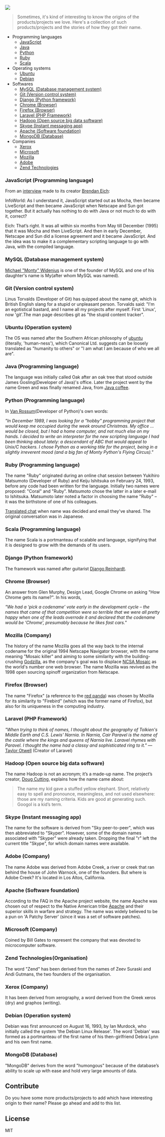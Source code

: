 ![](https://raw.githubusercontent.com/amitmerchant1990/how-products-got-their-name/master/banner.jpg)
> Sometimes, it's kind of interesting to know the origins of the products/projects we love. Here's a collection of such products/projects and the stories of how they got their name.

  - Programming languages
    - [JavaScript](https://github.com/amitmerchant1990/how-products-got-their-name#javascript-programming-language)
    - [Java](https://github.com/amitmerchant1990/how-products-got-their-name#java-programming-language)
    - [Python](https://github.com/amitmerchant1990/how-products-got-their-name#python-programming-language)
    - [Ruby](https://github.com/amitmerchant1990/how-products-got-their-name#ruby-programming-language)
    - [Scala](https://github.com/amitmerchant1990/how-products-got-their-name#scala-programming-language)
  - Operating systems
    - [Ubuntu](https://github.com/amitmerchant1990/how-products-got-their-name#ubuntu-operation-system)
    - [Debian](https://github.com/amitmerchant1990/how-products-got-their-name#debian-operation-system)  
  - Softwares
    - [MySQL (Database management system)](https://github.com/amitmerchant1990/how-products-got-their-name#mysql-database-management-system)
    - [Git (Version control system)](https://github.com/amitmerchant1990/how-products-got-their-name#git-version-control-system)
    - [Django (Python framework)](https://github.com/amitmerchant1990/how-products-got-their-name#django-python-frmaework)
    - [Chrome (Browser)](https://github.com/amitmerchant1990/how-products-got-their-name#chrome-browser)
    - [Firefox (Browser)](https://github.com/amitmerchant1990/how-products-got-their-name#firefox-browser)
    - [Laravel (PHP Framework)](https://github.com/amitmerchant1990/how-products-got-their-name#laravel-php-framework)
    - [Hadoop (Open source big data software)](https://github.com/amitmerchant1990/how-products-got-their-name#hadoop-open-source-big-data-software)
    - [Skype (Instant messaging app)](https://github.com/amitmerchant1990/how-products-got-their-name#skype-instant-messaging-app)
    - [Apache (Software foundation)](https://github.com/amitmerchant1990/how-products-got-their-name#apache-software-foundation)
    - [MongoDB (Database)](https://github.com/amitmerchant1990/how-products-got-their-name#mongodb-database)
  - Companies
    - [Xerox](https://github.com/amitmerchant1990/how-products-got-their-name#xerox-company)
    - [Microsoft](https://github.com/amitmerchant1990/how-products-got-their-name#microsoft-company)
    - [Mozilla](https://github.com/amitmerchant1990/how-products-got-their-name#mozilla-company)
    - [Adobe](https://github.com/amitmerchant1990/how-products-got-their-name#adobe-company)  
    - [Zend Technologies](https://github.com/amitmerchant1990/how-products-got-their-name#zend-technologiesorganisation)
  
### JavaScript (Programming language)

From an [interview](http://www.infoworld.com/d/developer-world/javascript-creator-ponders-past-future-704) made to its creator [Brendan Eich](http://en.wikipedia.org/wiki/Brendan_Eich):

InfoWorld: As I understand it, JavaScript started out as Mocha, then became LiveScript and then became JavaScript when Netscape and Sun got together. But it actually has nothing to do with Java or not much to do with it, correct?

Eich: That’s right. It was all within six months from May till December (1995) that it was Mocha and then LiveScript. And then in early December, Netscape and Sun did a license agreement and it became JavaScript. And the idea was to make it a complementary scripting language to go with Java, with the compiled language.

### MySQL (Database management system)

[Michael "Monty" Widenius](https://en.wikipedia.org/wiki/Michael_Widenius) is one of the founder of MySQL and one of his daughter's name is My(after whom MySQL was named).

### Git (Version control system)

Linus Torvalds (Developer of Git) has quipped about the name git, which is British English slang for a stupid or unpleasant person. Torvalds said: "I'm an egotistical bastard, and I name all my projects after myself. First 'Linux', now 'git'.The man page describes git as "the stupid content tracker".

### Ubuntu (Operation system)

The OS was named after the Southern African philosophy of [ubuntu](https://en.wikipedia.org/wiki/Ubuntu_(philosophy)) (literally, 'human-ness'), which Canonical Ltd. suggests can be loosely translated as "humanity to others" or "I am what I am because of who we all are".

### Java (Programming language) 

The language was initially called Oak after an oak tree that stood outside James Gosling(Developer of Java)'s office. Later the project went by the name Green and was finally renamed Java, from [Java coffee](https://en.wikipedia.org/wiki/Java_coffee).

### Python (Programming language) 

In [Van Rossum](https://en.wikipedia.org/wiki/Guido_van_Rossum)(Developer of Python)'s own words:

_"In December 1989, I was looking for a "hobby" programming project that would keep me occupied during the week around Christmas. My office ... would be closed, but I had a home computer, and not much else on my hands. I decided to write an interpreter for the new scripting language I had been thinking about lately: a descendant of ABC that would appeal to Unix/C hackers. I chose Python as a working title for the project, being in a slightly irreverent mood (and a big fan of Monty Python's Flying Circus)."_

### Ruby (Programming language) 

The name "Ruby" originated during an online chat session between Yukihiro Matsumoto (Developer of Ruby) and Keiju Ishitsuka on February 24, 1993, before any code had been written for the language. Initially two names were proposed: "Coral" and "Ruby". Matsumoto chose the latter in a later e-mail to Ishitsuka. Matsumoto later noted a factor in choosing the name "Ruby" – it was the birthstone of one of his colleagues.
  
[Translated chat](http://blade.nagaokaut.ac.jp/cgi-bin/scat.rb/ruby/ruby-talk/88819) when name was decided and email they've shared. The original conversation was in Japanese.
  
### Scala (Programming language) 

The name Scala is a portmanteau of scalable and language, signifying that it is designed to grow with the demands of its users.

### Django (Python framework)

The framework was named after guitarist [Django Reinhardt](https://en.wikipedia.org/wiki/Django_Reinhardt).

### Chrome (Browser)

An answer from Glen Murphy, Design Lead, Google Chrome on asking "How Chrome gets its name?". In his words,

_"We had a ‘pick a codename’ vote early in the development cycle – the names that came of that competition were so terrible that we were all pretty happy when one of the leads overrode it and declared that the codename would be ‘Chrome’, presumably because he likes fast cars."_

### Mozilla (Company)

The history of the name Mozilla goes all the way back to the internal codename for the original 1994 Netscape Navigator browser, with the name meaning "Mosaic killer" and aiming to some similarity with the building-crushing [Godzilla](https://en.wikipedia.org/wiki/Godzilla), as the company's goal was to displace [NCSA Mosaic](https://en.wikipedia.org/wiki/Mosaic_(web_browser)) as the world's number one web browser. The name Mozilla was revived as the 1998 open sourcing spinoff organization from Netscape.

### Firefox (Browser)

The name "Firefox" (a reference to the [red panda](https://en.wikipedia.org/wiki/Red_panda)) was chosen by Mozilla for its similarity to "Firebird" (which was the former name of Firefox), but also for its uniqueness in the computing industry.

### Laravel (PHP Framework)

_"When trying to think of names, I thought about the geography of Tolkien's Middle Earth and C.S. Lewis' Narnia. In Narnia, Cair Paravel is the name of the castle where the kings and queens of Narnia live. Laravel rhymes with Paravel. I thought the name had a classy and sophisticated ring to it."_ — [Taylor Otwell](https://twitter.com/taylorotwell) (Creator of Laravel)

### Hadoop (Open source big data software)

The name Hadoop is not an acronym; it’s a made-up name. The project’s creator, [Doug Cutting](https://en.wikipedia.org/wiki/Doug_Cutting), explains how the name came about:

> The name my kid gave a stuffed yellow elephant. Short, relatively easy to spell and pronounce, meaningless, and not used elsewhere: those are my naming criteria. Kids are good at generating such. Googol is a kid’s term.

### Skype (Instant messaging app)

The name for the software is derived from "Sky peer-to-peer", which was then abbreviated to "Skyper". However, some of the domain names associated with "Skyper" were already taken. Dropping the final "r" left the current title "Skype", for which domain names were available.

### Adobe (Company)

The name Adobe was derived from Adobe Creek, a river or creek that ran behind the house of John Warnock, one of the founders. But where is Adobe Creek? It's located in Los Altos, California.

### Apache (Software foundation)

According to the FAQ in the Apache project website, the name Apache was chosen out of respect to the Native American tribe [Apache](https://en.wikipedia.org/wiki/Apache) and their superior skills in warfare and strategy. The name was widely believed to be a pun on 'A Patchy Server' (since it was a set of software patches).

### Microsoft (Company)

Coined by Bill Gates to represent the company that was devoted to microcomputer software.

### Zend Technologies (Organisation)

The word "Zend" has been derived from the names of Zeev Suraski and Andi Gutmans, the two founders of the organisation.

### Xerox (Company)

It has been derived from xerography, a word derived from the Greek xeros (dry) and graphos (writing).

### Debian (Operation system)

Debian was first announced on August 16, 1993, by Ian Murdock, who initially called the system 'the Debian Linux Release'. The word 'Debian' was formed as a portmanteau of the first name of his then-girlfriend Debra Lynn and his own first name.

### MongoDB (Database)

"MongoDB" derives from the word "humongous" because of the database’s ability to scale up with ease and hold very large amounts of data.

## Contribute

Do you have some more products/projects to add which have interesting origin to their name? Please go ahead and add to this list.

## License

MIT
